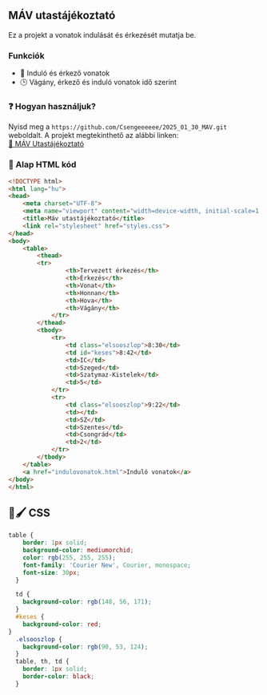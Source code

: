 ## MÁV utastájékoztató

Ez a projekt a vonatok indulását és érkezését mutatja be.

### Funkciók
- 🚂 Induló és érkező vonatok
- 🕒 Vágány, érkező és induló vonatok idő szerint

### ❓ Hogyan használjuk?
Nyisd meg a `https://github.com/Csengeeeeee/2025_01_30_MAV.git` weboldalt.
A projekt megtekinthető az alábbi linken:  
[🔗 MÁV Utastájékoztató](https://github.com/Csengeeeeee/2025_01_30_MAV.git)

### 📖 Alap HTML kód
```html
<!DOCTYPE html>
<html lang="hu">
<head>
    <meta charset="UTF-8">
    <meta name="viewport" content="width=device-width, initial-scale=1.0">
    <title>Máv utastájékoztató</title>
    <link rel="stylesheet" href="styles.css">
</head>
<body>
    <table>
        <thead>
        <tr>
                <th>Tervezett érkezés</th>
                <th>Érkezés</th>
                <th>Vonat</th>
                <th>Honnan</th>
                <th>Hova</th>
                <th>Vágány</th>
            </tr>
        </thead>
        <tbody>
            <tr>
                <td class="elsooszlop">8:30</td>
                <td id="keses">8:42</td>
                <td>IC</td>
                <td>Szeged</td>
                <td>Szatymaz-Kistelek</td>
                <td>5</td>
            </tr>
            <tr>
                <td class="elsooszlop">9:22</td>
                <td></td>
                <td>SZ</td>
                <td>Szentes</td>
                <td>Csongrád</td>
                <td>2</td>
            </tr>           
        </tbody>
    </table>
    <a href="indulovonatok.html">Induló vonatok</a>
</body>
</html>
```

## 🎨🖌️ CSS
```css
table {
    border: 1px solid;
    background-color: mediumorchid;
    color: rgb(255, 255, 255);
    font-family: 'Courier New', Courier, monospace;
    font-size: 30px;
  }

  td {
    background-color: rgb(148, 56, 171);
  }
  #keses {
    background-color: red;
} 
  .elsooszlop {
    background-color: rgb(90, 53, 124);
  }
  table, th, td {
    border: 1px solid;
    border-color: black;
  }
```